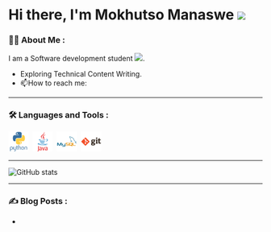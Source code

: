 
<h1>
    Hi there, I'm Mokhutso Manaswe 
    <img src="https://media.giphy.com/media/hvRJCLFzcasrR4ia7z/giphy.gif" width="30px"/>
</h1>


### :woman_technologist: About Me :
I am a Software development student <img src="https://media.giphy.com/media/WUlplcMpOCEmTGBtBW/giphy.gif" width="30">.

- Exploring Technical Content Writing.
- :mailbox:How to reach me: 

---

### :hammer_and_wrench: Languages and Tools :
<div>
  <img src="https://github.com/devicons/devicon/blob/master/icons/python/python-original-wordmark.svg" title="Python" alt="Python" width="40" height="40"/>&nbsp;
  <img src="https://github.com/devicons/devicon/blob/master/icons/java/java-original-wordmark.svg" title="Java" alt="Java" width="40" height="40"/>&nbsp;
  <img src="https://github.com/devicons/devicon/blob/master/icons/mysql/mysql-original-wordmark.svg" title="MySQL"  alt="MySQL" width="40" height="40"/>&nbsp;
  <img src="https://github.com/devicons/devicon/blob/master/icons/git/git-original-wordmark.svg" title="Git" **alt="Git" width="40" height="40"/>
</div>

---

![GitHub stats](https://github-readme-stats.vercel.app/api?username=mokhutso-dev&show_icons=true&bg_color=00000000)

---

### :writing_hand: Blog Posts :
- 
<!-- https://github.com/mokhutso-dev -->
